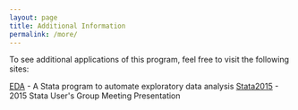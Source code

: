 ```yaml
---
layout: page
title: Additional Information
permalink: /more/
---
```


To see additional applications of this program, feel free to visit the following sites:

[EDA](https://github.com/wbuchanan/eda) - A Stata program to automate exploratory data analysis
[Stata2015](http://www.stata.com/meeting/columbus15/abstracts/materials/columbus15_buchanan.pdf) - 2015 Stata User's Group Meeting Presentation

